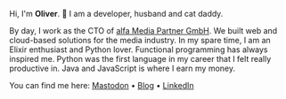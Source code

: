 Hi, I'm **Oliver**. 👋 I am a developer, husband and cat daddy.

By day, I work as the CTO of [alfa Media Partner GmbH](https://alfamedia.com). We built web and cloud-based solutions for the media industry. In my spare time, I am an Elixir enthusiast and Python lover. Functional programming has always inspired me. Python was the first language in my career that I felt really productive in. Java and JavaScript is where I earn my money.

You can find me here: [Mastodon](https://2pxnl.de/@oliver) • [Blog](https://andrich.me/) • [LinkedIn](https://www.linkedin.com/in/oliver-andrich-3a6a97200/)


